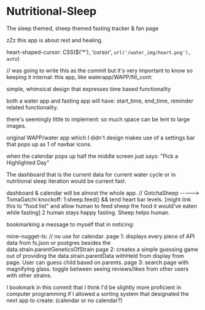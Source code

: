 # Nutritional-Sleep
The sleep themed, sheep themed fasting tracker &amp; fan page 



zZz this app is about rest and healing. 


heart-shaped-cursor: CSS($('*'), 'cursor', `url('/water_img/heart.png'), auto`)       

// was going to write this as the commit but it's very important to know so keeping it internal:
this app, like waterapp/WAPP/fill_cont:

simple, whimsical design that expresses time based functionality

both a water app and fasting app will have:
start_time, end_time, reminder related functionality.

there's seemingly little to implement:
 so much space can be lent to large images.

original WAPP/water app which I didn't design
makes use of a settings bar that pops up as 1 of navbar icons.

when the calendar pops up half the middle screen just says:
"Pick a Highlighted Day"

The dashboard that is the current data for current water cycle
or in nutritional sleep iteration would be current fast.

dashboard & calendar will be almost the whole app.
// GotchaSheep -----> TomaGatchi knockoff: 
1:sheep.feed() && tend heart bar levels. [might link this to "food list" and allow human to feed sheep the food it would've eaten while fasting]
2 human stays happy fasting. Sheep helps human.


bookmarking a message to myself that in noticing:

mine-nugget-ts:
// no use for calendar.
page 1: displays every piece of API data from fs.json or postgres besides the data.strain.parentGeneticsOfStrain
page 2: creates a simple guessing game out of providing the data.strain.parentData withHeld from display from page. User can guess child based on parents.
page 3: search page with magnifying glass. toggle between seeing reviews/likes from other users with other strains. 

I bookmark in this commit that I think I'd be slightly more proficient in computer programming if I allowed a sorting system that designated the next app to create: (calendar or no calendar?)




